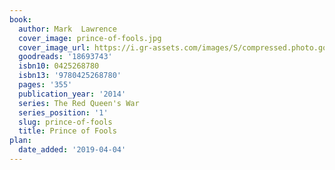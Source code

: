 ```yaml
---
book:
  author: Mark  Lawrence
  cover_image: prince-of-fools.jpg
  cover_image_url: https://i.gr-assets.com/images/S/compressed.photo.goodreads.com/books/1385072473l/18693743._SX98_.jpg
  goodreads: '18693743'
  isbn10: 0425268780
  isbn13: '9780425268780'
  pages: '355'
  publication_year: '2014'
  series: The Red Queen's War
  series_position: '1'
  slug: prince-of-fools
  title: Prince of Fools
plan:
  date_added: '2019-04-04'
---
```

